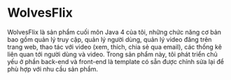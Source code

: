 # WolvesFlix
WolvesFlix là sản phẩm cuối môn Java 4 của tôi, những chức năng cơ bản bao gồm quản lý truy cập, quản lý người dùng, quản lý video đăng trên trang web, thao tác với video (xem, thích, chia sẻ qua email), các thống kê liên quan tới người dùng và video. Trong sản phẩm này, tôi phát triển chủ yếu ở phần back-end và front-end là template có sẵn được chỉnh sửa lại để phù hợp với nhu cầu sản phẩm.
